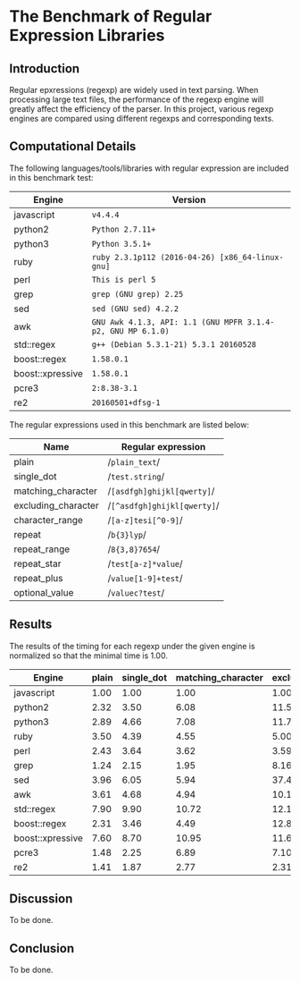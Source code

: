 The Benchmark of Regular Expression Libraries
====

Introduction
----

Regular epxressions (regexp) are widely used in text parsing. When processing
large text files, the performance of the regexp engine will greatly affect the
efficiency of the parser. In this project, various regexp engines are compared
using different regexps and corresponding texts.

Computational Details
----
The following languages/tools/libraries with regular expression are included
in this benchmark test:

| Engine | Version |
|--------|---------|
|javascript|```v4.4.4```|
|python2|```Python 2.7.11+```|
|python3|```Python 3.5.1+```|
|ruby|```ruby 2.3.1p112 (2016-04-26) [x86_64-linux-gnu]```|
|perl|```This is perl 5```|
|grep|```grep (GNU grep) 2.25```|
|sed|```sed (GNU sed) 4.2.2```|
|awk|```GNU Awk 4.1.3, API: 1.1 (GNU MPFR 3.1.4-p2, GNU MP 6.1.0)```|
|std::regex|```g++ (Debian 5.3.1-21) 5.3.1 20160528```|
|boost::regex|```1.58.0.1```|
|boost::xpressive|```1.58.0.1```|
|pcre3|```2:8.38-3.1```|
|re2|```20160501+dfsg-1```|

 The regular expressions used in this benchmark are listed below:

| Name | Regular expression |
|------|--------------------|
|plain|/```plain_text```/|
|single_dot|/```test.string```/|
|matching_character|/```[asdfgh]ghijkl[qwerty]```/|
|excluding_character|/```[^asdfgh]ghijkl[qwerty]```/|
|character_range|/```[a-z]tesi[^0-9]```/|
|repeat|/```b{3}lyp```/|
|repeat_range|/```8{3,8}7654```/|
|repeat_star|/```test[a-z]*value```/|
|repeat_plus|/```value[1-9]+test```/|
|optional_value|/```valuec?test```/|

Results
----

The results of the timing for each regexp under the given engine is normalized
so that the minimal time is 1.00.

|Engine|plain|single_dot|matching_character|excluding_character|character_range|repeat|repeat_range|repeat_star|repeat_plus|optional_value|
|------|------| ------| ------| ------| ------| ------| ------| ------| ------| ------|  
|javascript|1.00|1.00|1.00|1.00|1.00|1.00|1.00|1.00|1.00|1.00|
|python2|2.32|3.50|6.08|11.51|8.77|7.45|6.96|3.56|3.42|3.45|
|python3|2.89|4.66|7.08|11.75|9.71|9.10|8.13|4.29|4.25|4.39|
|ruby|3.50|4.39|4.55|5.00|4.95|4.81|4.86|5.15|5.02|5.23|
|perl|2.43|3.64|3.62|3.59|3.84|4.02|3.41|4.05|3.80|3.83|
|grep|1.24|2.15|1.95|8.16|11.03|1.60|2.00|7.86|9.69|2.13|
|sed|3.96|6.05|5.94|37.41|24.48|5.54|5.25|10.98|11.10|4.77|
|awk|3.61|4.68|4.94|10.12|10.57|4.87|4.39|7.16|8.03|4.71|
|std::regex|7.90|9.90|10.72|12.17|13.52|10.45|11.79|9.47|11.01|11.35|
|boost::regex|2.31|3.46|4.49|12.84|8.08|4.13|3.95|3.00|3.47|2.97|
|boost::xpressive|7.60|8.70|10.95|11.66|12.53|12.02|10.74|8.00|8.66|8.55|
|pcre3|1.48|2.25|6.89|7.10|7.49|2.09|2.29|2.18|1.89|1.87|
|re2|1.41|1.87|2.77|2.31|3.86|1.89|1.72|1.61|1.80|1.73|

Discussion
----
To be done.

Conclusion
----
To be done.
